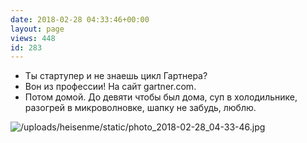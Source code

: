 ```yaml
---
date: 2018-02-28 04:33:46+00:00
layout: page
views: 448
id: 283
---
```


- Ты стартупер и не знаешь цикл Гартнера?
- Вон из профессии! На сайт gartner.com.
- Потом домой. До девяти чтобы был дома, суп в холодильнике, разогрей в микроволновке, шапку не забудь, люблю.



![/uploads/heisenme/static/photo_2018-02-28_04-33-46.jpg](/uploads/heisenme/static/photo_2018-02-28_04-33-46.jpg)
